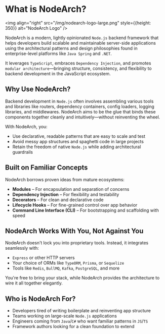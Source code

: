 # What is NodeArch?

<img align="right" src="/img/nodearch-logo-large.png" style={{height: 350}} alt="NodeArch Logo" />

NodeArch is a modern, lightly opinionated `Node.js` backend framework that helps developers build scalable and maintainable server-side applications using the architectural patterns and design philosophies found in enterprise-level platforms like `Java Spring` and `.NET`.

It leverages `TypeScript`, embraces `Dependency Injection`, and promotes `modular architecture`—bringing structure, consistency, and flexibility to backend development in the JavaScript ecosystem.

## Why Use NodeArch?

Backend development in `Node.js` often involves assembling various tools and libraries like routers, dependency containers, config loaders, logging libraries, and middlewares. NodeArch aims to be the glue that binds these components together cleanly and intuitively—without reinventing the wheel.

With NodeArch, you:

- Use declarative, readable patterns that are easy to scale and test
- Avoid messy app structures and spaghetti code in large projects
- Retain the freedom of native `Node.js` while adding architectural guardrails

## Built on Familiar Concepts

NodeArch borrows proven ideas from mature ecosystems:

- **Modules** – For encapsulation and separation of concerns
- **Dependency Injection** – For flexibility and testability
- **Decorators** – For clean and declarative code
- **Lifecycle Hooks** – For fine-grained control over app behavior
- **Command Line Interface (CLI)** – For bootstrapping and scaffolding with speed

## NodeArch Works With You, Not Against You

NodeArch doesn't lock you into proprietary tools. Instead, it integrates seamlessly with:

- `Express` or other HTTP servers
- Your choice of ORMs like `TypeORM`, `Prisma`, or `Sequelize`
- Tools like `Redis`, `BullMQ`, `Kafka`, `PostgreSQL`, and more

You're free to bring your stack, while NodeArch provides the architecture to wire it all together elegantly.

## Who is NodeArch For?

- Developers tired of writing boilerplate and reinventing app structure
- Teams working on large-scale `Node.js` applications
- Engineers coming from `Java`/`C#` who want familiar patterns in `JS`/`TS`
- Framework authors looking for a clean foundation to extend